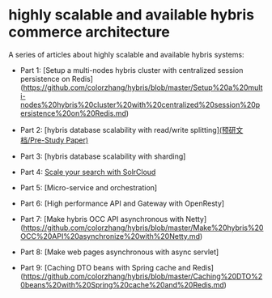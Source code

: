 highly scalable and available hybris commerce architecture
====

A series of articles about highly scalable and available hybris systems:

* Part 1:
[Setup a multi-nodes hybris cluster with centralized session persistence on Redis] (https://github.com/colorzhang/hybris/blob/master/Setup%20a%20multi-nodes%20hybris%20cluster%20with%20centralized%20session%20persistence%20on%20Redis.md)

* Part 2:
[hybris database scalability with read/write splitting][(预研文档/Pre-Study Paper)](https://github.com/colorzhang/hybris/blob/master/hybris数据库读写分离和分库分表初探_Winston.pdf)

* Part 3:
[hybris database scalability with sharding]

* Part 4:
[Scale your search with SolrCloud](https://github.com/colorzhang/hybris/blob/master/winston.zhang.hybris.com-hybris5.6withSolrCloud5.2.1-050316-0915-74094.pdf)

* Part 5:
[Micro-service and orchestration]

* Part 6:
[High performance API and Gateway with OpenResty]

* Part 7:
[Make hybris OCC API asynchronous with Netty]
(https://github.com/colorzhang/hybris/blob/master/Make%20hybris%20OCC%20API%20asynchronize%20with%20Netty.md)

* Part 8:
[Make web pages asynchronous with async servlet]

* Part 9:
[Caching DTO beans with Spring cache and Redis]
(https://github.com/colorzhang/hybris/blob/master/Caching%20DTO%20beans%20with%20Spring%20cache%20and%20Redis.md)
